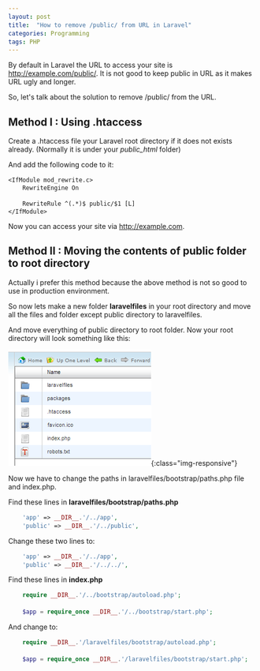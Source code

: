 ```yaml
---
layout: post
title:  "How to remove /public/ from URL in Laravel"
categories: Programming
tags: PHP
---
```


By default in Laravel the URL to access your site is http://example.com/public/. It is not good to keep public in URL as it makes URL ugly and longer.

So, let's talk about the solution to remove /public/ from the URL.

<h2>Method I : Using .htaccess</h2>
Create a .htaccess file your Laravel root directory if it does not exists already. (Normally it is under your <i>public_html</i> folder)

And add the following code to it:
```
<IfModule mod_rewrite.c>
    RewriteEngine On

    RewriteRule ^(.*)$ public/$1 [L]
</IfModule>
```

Now you can access your site via http://example.com.

<h2>Method II : Moving the contents of public folder to root directory</h2>
Actually i prefer this method because the above method is not so good to use in production environment.

So now lets make a new folder <b>laravelfiles</b> in your root directory and move all the files and folder except public directory to laravelfiles.

And move everything of public directory to root folder. Now your root directory will look something like this:

![](/assets/post-images/2014/laravel-remove-public.png){:class="img-responsive"}

Now we have to change the paths in laravelfiles/bootstrap/paths.php file and index.php.

Find these lines in <b>laravelfiles/bootstrap/paths.php</b>

```php
    'app' => __DIR__.'/../app',
    'public' => __DIR__.'/../public',
```

Change these two lines to:

```php
    'app' => __DIR__.'/../app',
    'public' => __DIR__.'/../../',
```

Find these lines in <b>index.php</b>
```php
    require __DIR__.'/../bootstrap/autoload.php';

    $app = require_once __DIR__.'/../bootstrap/start.php';
```

And change to:

```php
    require __DIR__.'/laravelfiles/bootstrap/autoload.php';

    $app = require_once __DIR__.'/laravelfiles/bootstrap/start.php';
```
